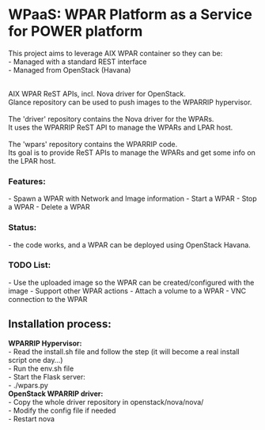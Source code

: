 WPaaS: WPAR Platform as a Service for POWER platform
====================================================

This project aims to leverage AIX WPAR container so they can be:<br/>
	- Managed with a standard REST interface<br/>
	- Managed from OpenStack (Havana)</br>

<br />
AIX WPAR ReST APIs, incl. Nova driver for OpenStack.<br />
Glance repository can be used to push images to the WPARRIP hypervisor.<br />
<br />
The 'driver' repository contains the Nova driver for the WPARs.<br />
It uses the WPARRIP ReST API to manage the WPARs and LPAR host.<br />
<br />
The 'wpars' repository contains the WPARRIP code.<br />
Its goal is to provide ReST APIs to manage the WPARs and
get some info on the LPAR host.<br />

<h3>Features:</h3>
	- Spawn a WPAR with Network and Image information
	- Start a WPAR
	- Stop a WPAR
	- Delete a WPAR

<h3>Status:</h3>
	- the code works, and a WPAR can be deployed using OpenStack Havana.

<h3>TODO List:</h3>
	- Use the uploaded image so the WPAR can be created/configured with the image
	- Support other WPAR actions
	- Attach a volume to a WPAR
	- VNC connection to the WPAR
<br />
<h2>Installation process:</h2>
<b>WPARRIP Hypervisor:</b><br />
	- Read the install.sh file and follow the step (it will become a real install script one day…)<br />
	- Run the env.sh file<br />
	- Start the Flask server: <br />
		- ./wpars.py
<br />
<b>OpenStack WPARRIP driver:</b><br />
	- Copy the whole driver repository in openstack/nova/nova/<br />
	- Modify the config file if needed<br />
	- Restart nova<br />
<br />